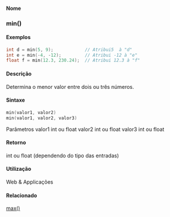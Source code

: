 
#### Nome
### min()

#### Exemplos

```pde
int d = min(5, 9);            // Atribui5  à "d"
int e = min(-4, -12);         // Atribui -12 à "e"
float f = min(12.3, 230.24);  // Atribui 12.3 à "f"

```

#### Descrição
Determina o menor valor entre dois ou três números.

#### Sintaxe
```pde
min(valor1, valor2)
min(valor1, valor2, valor3)

```
Parâmetros
valor1
int ou float
valor2
int ou float
valor3
int ou float

#### Retorno

	
int ou float (dependendo do tipo das entradas)

#### Utilização

	
Web & Applicações

#### Relacionado
[max()](max_)
